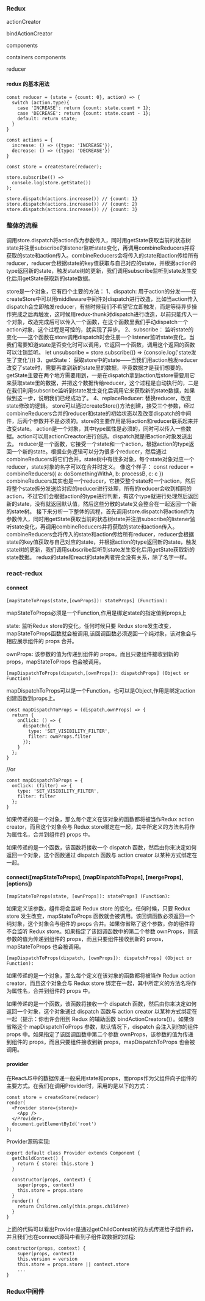 ### Redux

actionCreator

bindActionCreator

components

containers components

reducer

#### redux 的基本用法

```
const reducer = (state = {count: 0}, action) => {
  switch (action.type){
    case 'INCREASE': return {count: state.count + 1};
    case 'DECREASE': return {count: state.count - 1};
    default: return state;
  }
}

const actions = {
  increase: () => ({type: 'INCREASE'}),
  decrease: () => ({type: 'DECREASE'})
}

const store = createStore(reducer);

store.subscribe(() =>
  console.log(store.getState())
);

store.dispatch(actions.increase()) // {count: 1}
store.dispatch(actions.increase()) // {count: 2}
store.dispatch(actions.increase()) // {count: 3}
```

### 整体的流程
调用store.dispatch将action作为参数传入，同时用getState获取当前的状态树state并注册subscribe的listener监听state变化，再调用combineReducers并将获取的state和action传入。combineReducers会将传入的state和action传给所有reducer，reducer会根据state的key值获取与自己对应的state，并根据action的type返回新的state，触发state树的更新，我们调用subscribe监听到state发生变化后用getState获取新的state数据。


store是一个对象，它有四个主要的方法：
1、dispatch:
用于action的分发——在createStore中可以用middleware中间件对dispatch进行改造，比如当action传入dispatch会立即触发reducer，有些时候我们不希望它立即触发，而是等待异步操作完成之后再触发，这时候用redux-thunk对dispatch进行改造，以前只能传入一个对象，改造完成后可以传入一个函数，在这个函数里我们手动dispatch一个action对象，这个过程是可控的，就实现了异步。
2、subscribe：
监听state的变化——这个函数在store调用dispatch时会注册一个listener监听state变化，当我们需要知道state是否变化时可以调用，它返回一个函数，调用这个返回的函数可以注销监听。
let unsubscribe = store.subscribe(() => {console.log('state发生了变化')})
3、getState：
获取store中的state——当我们用action触发reducer改变了state时，需要再拿到新的state里的数据，毕竟数据才是我们想要的。getState主要在两个地方需要用到，一是在dispatch拿到action后store需要用它来获取state里的数据，并把这个数据传给reducer，这个过程是自动执行的，二是在我们利用subscribe监听到state发生变化后调用它来获取新的state数据，如果做到这一步，说明我们已经成功了。
4、replaceReducer:
替换reducer，改变state修改的逻辑。
store可以通过createStore()方法创建，接受三个参数，经过combineReducers合并的reducer和state的初始状态以及改变dispatch的中间件，后两个参数并不是必须的。store的主要作用是将action和reducer联系起来并改变state。
action是一个对象，其中type属性是必须的，同时可以传入一些数据。action可以用actionCreactor进行创造。dispatch就是把action对象发送出去。
reducer是一个函数，它接受一个state和一个action，根据action的type返回一个新的state。根据业务逻辑可以分为很多个reducer，然后通过combineReducers将它们合并，state树中有很多对象，每个state对象对应一个reducer，state对象的名字可以在合并时定义。
像这个样子：
const reducer = combineReducers({
     a: doSomethingWithA,
     b: processB,
     c: c
})
combineReducers其实也是一个reducer，它接受整个state和一个action，然后将整个state拆分发送给对应的reducer进行处理，所有的reducer会收到相同的action，不过它们会根据action的type进行判断，有这个type就进行处理然后返回新的state，没有就返回默认值，然后这些分散的state又会整合在一起返回一个新的state树。
接下来分析一下整体的流程，首先调用store.dispatch将action作为参数传入，同时用getState获取当前的状态树state并注册subscribe的listener监听state变化，再调用combineReducers并将获取的state和action传入。combineReducers会将传入的state和action传给所有reducer，reducer会根据state的key值获取与自己对应的state，并根据action的type返回新的state，触发state树的更新，我们调用subscribe监听到state发生变化后用getState获取新的state数据。
redux的state和react的state两者完全没有关系，除了名字一样。

### react-redux

#### connect

```
[mapStateToProps(state,[ownProps]): stateProps] (Function):
```
mapStateToProps必须是一个Function,作用是绑定state的指定值到props上

state: 监听Redux store的变化。任何时候只要 Redux store发生改变，mapStateToProps函数就会被调用,该回调函数必须返回一个纯对象，该对象会与相应展示组件的 props 合并。

ownProps: 该参数的值为传递到组件的 props，而且只要组件接收到新的props，mapStateToProps 也会被调用。

```
[mapDispatchToProps(dispatch,[ownProps]): dispatchProps] (Object or Function)
```
mapDispatchToProps可以是一个Function，也可以是Object,作用是绑定action创建函数到props上。

```
const mapDispatchToProps = (dispatch,ownProps) => {
  return {
    onClick: () => {
      dispatch({
        type: 'SET_VISIBILITY_FILTER',
        filter: ownProps.filter
      });
    }
  };
}
```
//or
```
const mapDispatchToProps = {
  onClick: (filter) => {
    type: 'SET_VISIBILITY_FILTER',
    filter: filter
  };
}
```

如果传递的是一个对象，那么每个定义在该对象的函数都将被当作Redux action creator，而且这个对象会与 Redux store绑定在一起，其中所定义的方法名将作为属性名，合并到组件的 props 中。

如果传递的是一个函数，该函数将接收一个 dispatch 函数，然后由你来决定如何返回一个对象，这个函数通过 dispatch 函数与 action creator 以某种方式绑定在一起。

#### connect([mapStateToProps], [mapDispatchToProps], [mergeProps], [options])
```
[mapStateToProps(state, [ownProps]): stateProps] (Function):
```
如果定义该参数，组件将会监听 Redux store 的变化。任何时候，只要 Redux store 发生改变，mapStateToProps 函数就会被调用。该回调函数必须返回一个纯对象，这个对象会与组件的 props 合并。如果你省略了这个参数，你的组件将不会监听 Redux store。如果指定了该回调函数中的第二个参数 ownProps，则该参数的值为传递到组件的 props，而且只要组件接收到新的 props，mapStateToProps 也会被调用。

```
[mapDispatchToProps(dispatch, [ownProps]): dispatchProps] (Object or Function):
```
如果传递的是一个对象，那么每个定义在该对象的函数都将被当作 Redux action creator，而且这个对象会与 Redux store 绑定在一起，其中所定义的方法名将作为属性名，合并到组件的 props 中。

如果传递的是一个函数，该函数将接收一个 dispatch 函数，然后由你来决定如何返回一个对象，这个对象通过 dispatch 函数与 action creator 以某种方式绑定在一起（提示：你也许会用到 Redux 的辅助函数 bindActionCreators()）。如果你省略这个 mapDispatchToProps 参数，默认情况下，dispatch 会注入到你的组件 props 中。如果指定了该回调函数中第二个参数 ownProps，该参数的值为传递到组件的 props，而且只要组件接收到新 props，mapDispatchToProps 也会被调用。

#### provider
在ReactJS中的数据传递一般采用state和props，而props作为父组件向子组件的主要方式。在我们在调用Provider时，采用的是以下的方式：
```
const store = createStore(reducer)
render(
  <Provider store={store}>
    <App />
  </Provider>,
  document.getElementById('root')
);
```
Provider源码实现:
```
export default class Provider extends Component {
  getChildContext() {
    return { store: this.store }
  }

  constructor(props, context) {
    super(props, context)
    this.store = props.store
  }
  render() {
    return Children.only(this.props.children)
  }
}
```
上面的代码可以看出Provider是通过getChildContext的的方式传递给子组件的，并且我们也在connect源码中看到子组件取数据的过程:
```
constructor(props, context) {
    super(props, context)
    this.version = version
    this.store = props.store || context.store
    ...
}

```


### Redux中间件
